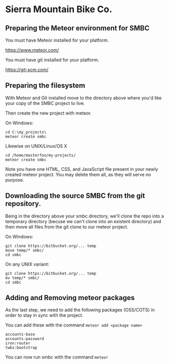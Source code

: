 # Sierra Mountain Bike Co.

## Preparing the Meteor environment for SMBC

You must have Meteor installed for your platform. 

https://www.meteor.com/

You must have git installed for your platform.

https://git-scm.com/

## Preparing the filesystem

With Meteor and Git installed move to the directory above where you'd like your copy of the SMBC project to live.

Then create the new project with meteor. 

On Windows:

```
cd C:\my_projects\
meteor create smbc
```

Likewise on UNIX/Linux/OS X

```
cd /home/masterfoo/my-projects/
meteor create smbc
```

Note you have one HTML, CSS, and JavaScript file present in your newly created meteor project. 
You may delete them all, as they will serve no purpose.

## Downloading the source SMBC from the git repository.

Being in the directory above your smbc directory, we'll clone the repo into a temporary directory (becuse we can't clone into an existent directory)
and then move all files from the git clone to our meteor project.

On Windows:

```
git clone https://bitbucket.org/... temp
move temp/* smbc/
cd smbc

```

On any UNIX variant: 
```
git clone https://bitbucket.org/... temp
mv temp/* smbc/
cd smbc
```

## Adding and Removing meteor packages

As the last step, we need to add the following packages (OSS/COTS) in order to stay in sync with the project.

You can add these with the command `meteor add <package name>`

```
accounts-base
accounts-password
iron:router
twbs:bootstrap
```

You can now run smbc with the command `meteor`
